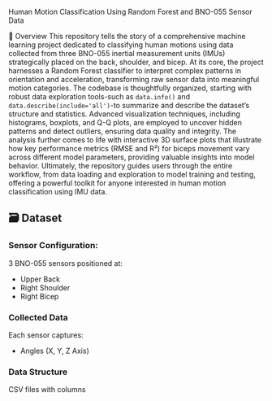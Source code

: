 Human Motion Classification Using Random Forest and BNO-055 Sensor Data

📖 Overview
This repository tells the story of a comprehensive machine learning project dedicated to classifying human motions using data collected from three BNO-055 inertial measurement units (IMUs) strategically placed on the back, shoulder, and bicep. At its core, the project harnesses a Random Forest classifier to interpret complex patterns in orientation and acceleration, transforming raw sensor data into meaningful motion categories. The codebase is thoughtfully organized, starting with robust data exploration tools-such as `data.info()` and `data.describe(include='all')`-to summarize and describe the dataset’s structure and statistics. Advanced visualization techniques, including histograms, boxplots, and Q-Q plots, are employed to uncover hidden patterns and detect outliers, ensuring data quality and integrity. The analysis further comes to life with interactive 3D surface plots that illustrate how key performance metrics (RMSE and R²) for biceps movement vary across different model parameters, providing valuable insights into model behavior. Ultimately, the repository guides users through the entire workflow, from data loading and exploration to model training and testing, offering a powerful toolkit for anyone interested in human motion classification using IMU data.


## 🗃️ Dataset
### Sensor Configuration:
3 BNO-055 sensors positioned at:
  - Upper Back
  - Right Shoulder
  - Right Bicep
  
### Collected Data
Each sensor captures:
- Angles (X, Y, Z Axis)
  
### Data Structure
CSV files with columns
